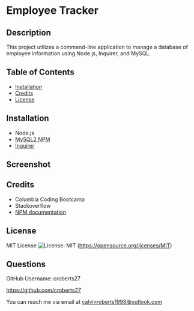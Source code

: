 # Employee Tracker

## Description 

This project utilizes a command-line application to manage a database of employee information using Node.js, Inquirer, and MySQL.

## Table of Contents
  
- [Installation](#installation)
- [Credits](#credits)
- [License](#license)

## Installation

- Node.js
- [MySQL2 NPM](https://www.npmjs.com/package/mysql2)
- [Inquirer](https://www.npmjs.com/package/inquirer/v/8.2.4)

## Screenshot

## Credits
- Columbia Coding Bootcamp
- Stackoverflow
- [NPM documentation](https://www.npmjs.com/package/mysql2)

## License
 MIT License ![License: MIT](https://img.shields.io/badge/License-MIT-yellow.svg) (https://opensource.org/licenses/MIT)

## Questions

GitHub Username: croberts27

https://github.com/croberts27

You can reach me via email at calvinroberts1998@outlook.com